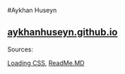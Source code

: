 #Aykhan Huseyn
## [aykhanhuseyn.github.io](https://aykhanhuseyn.github.io)
Sources: 

[Loading CSS](https://codepen.io/werm/pen/BhtLm), 
[ReadMe.MD](https://gist.github.com/PurpleBooth/109311bb0361f32d87a2)
